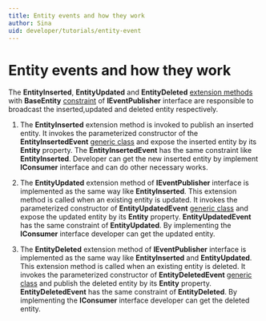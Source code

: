 ```yaml
---
title: Entity events and how they work
author: Sina
uid: developer/tutorials/entity-event
---
```

# Entity events and how they work

The **EntityInserted**, **EntityUpdated** and **EntityDeleted** [extension methods](https://docs.microsoft.com/dotnet/csharp/programming-guide/classes-and-structs/extension-methods) with **BaseEntity** [constraint](https://docs.microsoft.com/dotnet/csharp/programming-guide/generics/constraints-on-type-parameters) of **IEventPublisher** interface  are responsible to broadcast the inserted,updated and deleted entity respectively.

1. The **EntityInserted** extension method is invoked to publish an inserted entity. It invokes the parameterized constructor of the **EntityInsertedEvent** [generic class](https://docs.microsoft.com/dotnet/csharp/programming-guide/generics/generic-classes) and expose the inserted entity by its **Entity** property. The **EntityInsertedEvent** has the same constraint like **EntityInserted**. Developer can get the new inserted entity by implement **IConsumer** interface and can do other necessary works.

1. The **EntityUpdated** extension method of **IEventPublisher** interface is implemented as the same way like **EntityInserted**. This extension method is called when an existing entity is updated. It invokes the parameterized constructor of **EntityUpdatedEvent** [generic class](https://docs.microsoft.com/dotnet/csharp/programming-guide/generics/generic-classes) and expose the updated entity by its **Entity** property. **EntityUpdatedEvent** has the same constraint of **EntityUpdated**. By implementing the **IConsumer** interface developer can get the updated entity.

1. The **EntityDeleted** extension method of **IEventPublisher** interface is implemented as the same way like **EntityInserted** and **EntityUpdated**. This extension method is called when an existing entity is deleted. It invokes the parameterized constructor of **EntityDeletedEvent** [generic class](https://docs.microsoft.com/dotnet/csharp/programming-guide/generics/generic-classes) and publish the deleted entity by its **Entity** property. **EntityDeletedEvent** has the same constraint of **EntityDeleted**.  By implementing the **IConsumer** interface developer can get the deleted entity.
